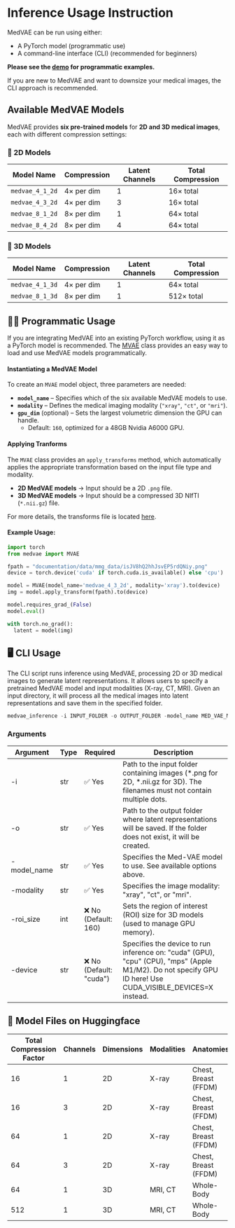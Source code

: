 # Inference Usage Instruction

MedVAE can be run using either:  
- A PyTorch model (programmatic use) 
- A command-line interface (CLI) (recommended for beginners)

**Please see the [demo](demo.ipynb) for programmatic examples.**

If you are new to MedVAE and want to downsize your medical images, the CLI approach is recommended. 


## **Available MedVAE Models** 

MedVAE provides **six pre-trained models** for **2D and 3D medical images**, each with different compression settings:  

### **📌 2D Models**  
| Model Name       | Compression | Latent Channels | Total Compression |
|------------------|------------|-----------------|-------------------|
| `medvae_4_1_2d` | 4× per dim  | 1               | 16× total        |
| `medvae_4_3_2d` | 4× per dim  | 3               | 16× total        |
| `medvae_8_1_2d` | 8× per dim  | 1               | 64× total        |
| `medvae_8_4_2d` | 8× per dim  | 4               | 64× total        |

### **📌 3D Models**  
| Model Name       | Compression | Latent Channels | Total Compression |
|------------------|------------|-----------------|-------------------|
| `medvae_4_1_3d` | 4× per dim  | 1               | 64× total        |
| `medvae_8_1_3d` | 8× per dim  | 1               | 512× total        |

## 👨‍💻 Programmatic Usage

If you are integrating MedVAE into an existing PyTorch workflow, using it as a PyTorch model is recommended. The [MVAE](../medvae/medvae.py) class provides an easy way to load and use MedVAE models programmatically.  

#### **Instantiating a MedVAE Model**  

To create an `MVAE` model object, three parameters are needed:  

- **`model_name`** – Specifies which of the six available MedVAE models to use.  
- **`modality`** – Defines the medical imaging modality (`"xray"`, `"ct"`, or `"mri"`).  
- **`gpu_dim`** (optional) – Sets the largest volumetric dimension the GPU can handle.  
  - Default: `160`, optimized for a 48GB Nvidia A6000 GPU.  

#### **Applying Tranforms**

The `MVAE` class provides an `apply_transforms` method, which automatically applies the appropriate transformation based on the input file type and modality.  

- **2D MedVAE models** → Input should be a 2D `.png` file.  
- **3D MedVAE models** → Input should be a compressed 3D NIfTI (`*.nii.gz`) file.  

For more details, the transforms file is located [here](../medvae/utils/loaders.py).


#### **Example Usage:**

```python
import torch
from medvae import MVAE

fpath = "documentation/data/mmg_data/isJV8hQ2hhJsvEP5rdQNiy.png"
device = torch.device('cuda' if torch.cuda.is_available() else 'cpu')

model = MVAE(model_name='medvae_4_3_2d', modality='xray').to(device)
img = model.apply_transform(fpath).to(device)

model.requires_grad_(False)
model.eval()

with torch.no_grad():
  latent = model(img)

```

## 🖥️ CLI Usage

The CLI script runs inference using MedVAE, processing 2D or 3D medical images to generate latent representations. It allows users to specify a pretrained MedVAE model and input modalities (X-ray, CT, MRI). Given an input directory, it will process all the medical images into latent representations and save them in the specified folder.

```python
medvae_inference -i INPUT_FOLDER -o OUTPUT_FOLDER -model_name MED_VAE_MODEL -modality MODALITY
```

### Arguments

| Argument     | Type | Required | Description                                                                                     |
|--------------|------|----------|-------------------------------------------------------------------------------------------------|
| -i           | str  | ✅ Yes   | Path to the input folder containing images (*.png for 2D, *.nii.gz for 3D). The filenames must not contain multiple dots. |
| -o           | str  | ✅ Yes   | Path to the output folder where latent representations will be saved. If the folder does not exist, it will be created. |
| -model_name  | str  | ✅ Yes   | Specifies the Med-VAE model to use. See available options above.                               |
| -modality    | str  | ✅ Yes   | Specifies the image modality: "xray", "ct", or "mri".                                         |
| -roi_size    | int  | ❌ No (Default: 160) | Sets the region of interest (ROI) size for 3D models (used to manage GPU memory).          |
| -device      | str  | ❌ No (Default: "cuda") | Specifies the device to run inference on: "cuda" (GPU), "cpu" (CPU), "mps" (Apple M1/M2). Do not specify GPU ID here! Use CUDA_VISIBLE_DEVICES=X instead. |

## 🤗 Model Files on Huggingface

| Total Compression Factor | Channels | Dimensions | Modalities | Anatomies | Config File | Model File |
|----------|----------|----------|----------|----------|----------|----------|
| 16 | 1 | 2D | X-ray | Chest, Breast (FFDM) | [medvae_4x1.yaml ](https://huggingface.co/ashwinkumargb/MedVAE/blob/main/model_weights/medvae_4x1.yaml) | [vae_4x_1c_2D.ckpt](https://huggingface.co/ashwinkumargb/MedVAE/blob/main/model_weights/vae_4x_1c_2D.ckpt)
| 16 | 3 | 2D | X-ray | Chest, Breast (FFDM) | [medvae_4x3.yaml](https://huggingface.co/ashwinkumargb/MedVAE/blob/main/model_weights/medvae_4x3.yaml) | [vae_4x_3c_2D.ckpt](https://huggingface.co/ashwinkumargb/MedVAE/blob/main/model_weights/vae_4x_3c_2D.ckpt)
| 64 | 1 | 2D | X-ray | Chest, Breast (FFDM) | [medvae_8x1.yaml](https://huggingface.co/ashwinkumargb/MedVAE/blob/main/model_weights/medvae_8x1.yaml) | [vae_8x_1c_2D.ckpt](https://huggingface.co/ashwinkumargb/MedVAE/blob/main/model_weights/vae_8x_1c_2D.ckpt)
| 64 | 3 | 2D | X-ray | Chest, Breast (FFDM) | [medvae_8x4.yaml](https://huggingface.co/ashwinkumargb/MedVAE/blob/main/model_weights/medvae_8x4.yaml) | [vae_8x_4c_2D.ckpt](https://huggingface.co/ashwinkumargb/MedVAE/blob/main/model_weights/vae_8x_4c_2D.ckpt)
| 64 | 1 | 3D | MRI, CT | Whole-Body | [medvae_4x1.yaml ](https://huggingface.co/ashwinkumargb/MedVAE/blob/main/model_weights/medvae_4x1.yaml) | [vae_4x_1c_3D.ckpt](https://huggingface.co/ashwinkumargb/MedVAE/blob/main/model_weights/vae_4x_1c_3D.ckpt)
| 512 | 1 | 3D | MRI, CT | Whole-Body | [medvae_8x1.yaml](https://huggingface.co/ashwinkumargb/MedVAE/blob/main/model_weights/medvae_8x1.yaml) | [vae_8x_1c_3D.ckpt](https://huggingface.co/ashwinkumargb/MedVAE/blob/main/model_weights/vae_8x_1c_3D.ckpt)